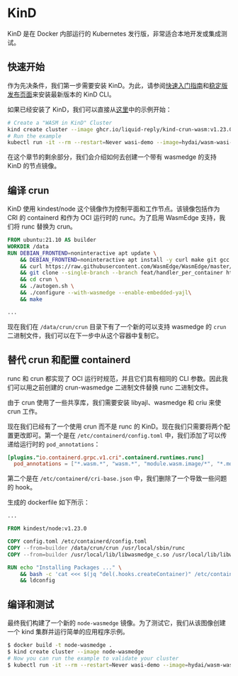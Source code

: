 # KinD

KinD 是在 Docker 内部运行的 Kubernetes 发行版，非常适合本地开发或集成测试。

## 快速开始

作为先决条件，我们第一步需要安装 KinD。为此，请参阅[快速入门指南](https://kind.sigs.k8s.io/docs/user/quick-start/#installing-from-release-binaries)和[稳定版发布页面](https://kind.sigs.k8s.io/docs/user/quick-start/#installing-from-release-binaries)来安装最新版本的 KinD CLI。

如果已经安装了 KinD，我们可以直接从[这里](https://github.com/Liquid-Reply/kind-crun-wasm)中的示例开始：

```bash
# Create a "WASM in KinD" Cluster
kind create cluster --image ghcr.io/liquid-reply/kind-crun-wasm:v1.23.0
# Run the example
kubectl run -it --rm --restart=Never wasi-demo --image=hydai/wasm-wasi-example:with-wasm-annotation --annotations="module.wasm.image/variant=compat" /wasi_example_main.wasm 50000000
```

在这个章节的剩余部分，我们会介绍如何去创建一个带有 wasmedge 的支持 KinD 的节点镜像。

## 编译 crun

KinD 使用 kindest/node 这个镜像作为控制平面和工作节点。该镜像包括作为 CRI 的 containerd 和作为 OCI 运行时的 runc。为了启用 WasmEdge 支持，我们将 runc 替换为 crun。

```Dockerfile
FROM ubuntu:21.10 AS builder
WORKDIR /data
RUN DEBIAN_FRONTEND=noninteractive apt update \
    && DEBIAN_FRONTEND=noninteractive apt install -y curl make git gcc build-essential pkgconf libtool libsystemd-dev libprotobuf-c-dev libcap-dev libseccomp-dev libyajl-dev go-md2man libtool autoconf python3 automake \
    && curl https://raw.githubusercontent.com/WasmEdge/WasmEdge/master/utils/install.sh | bash -s -- -p /usr/local \
    && git clone --single-branch --branch feat/handler_per_container https://github.com/liquid-reply/crun \
    && cd crun \
    && ./autogen.sh \
    && ./configure --with-wasmedge --enable-embedded-yajl\
    && make 

...
```

现在我们在 `/data/crun/crun` 目录下有了一个新的可以支持 wasmedge 的 `crun` 二进制文件，我们可以在下一步中从这个容器中复制它。

## 替代 crun 和配置 containerd

runc 和 crun 都实现了 OCI 运行时规范，并且它们具有相同的 CLI 参数。因此我们可以用之前创建的 crun-wasmedge 二进制文件替换 runc 二进制文件。

由于 crun 使用了一些共享库，我们需要安装 libyajl、wasmedge 和 criu 来使 crun 工作。

现在我们已经有了一个使用 crun 而不是 runc 的 KinD。现在我们只需要将两个配置更改即可。第一个是在 `/etc/containerd/config.toml` 中，我们添加了可以传递给运行时的 `pod_annotations`：

```toml
[plugins."io.containerd.grpc.v1.cri".containerd.runtimes.runc]
  pod_annotations = ["*.wasm.*", "wasm.*", "module.wasm.image/*", "*.module.wasm.image", "module.wasm.image/variant.*"]
```

第二个是在 `/etc/containerd/cri-base.json` 中，我们删除了一个导致一些问题的 hook。

生成的 dockerfile 如下所示：

```Dockerfile
...

FROM kindest/node:v1.23.0

COPY config.toml /etc/containerd/config.toml
COPY --from=builder /data/crun/crun /usr/local/sbin/runc
COPY --from=builder /usr/local/lib/libwasmedge_c.so /usr/local/lib/libwasmedge_c.so

RUN echo "Installing Packages ..." \
    && bash -c 'cat <<< $(jq "del(.hooks.createContainer)" /etc/containerd/cri-base.json) > /etc/containerd/cri-base.json' \
    && ldconfig
```

## 编译和测试

最终我们构建了一个新的 `node-wasmedge` 镜像。为了测试它，我们从该图像创建一个 kind 集群并运行简单的应用程序示例。

```bash
$ docker build -t node-wasmedge .
$ kind create cluster --image node-wasmedge
# Now you can run the example to validate your cluster
$ kubectl run -it --rm --restart=Never wasi-demo --image=hydai/wasm-wasi-example:with-wasm-annotation --annotations="module.wasm.image/variant=compat" /wasi_example_main.wasm 50000000
```
